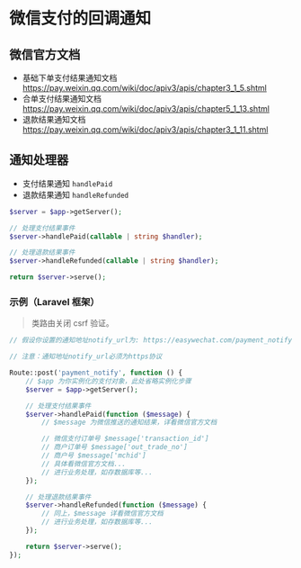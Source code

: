 # 微信支付的回调通知

## 微信官方文档
- 基础下单支付结果通知文档 https://pay.weixin.qq.com/wiki/doc/apiv3/apis/chapter3_1_5.shtml
- 合单支付结果通知文档 https://pay.weixin.qq.com/wiki/doc/apiv3/apis/chapter5_1_13.shtml
- 退款结果通知文档 https://pay.weixin.qq.com/wiki/doc/apiv3/apis/chapter3_1_11.shtml

## 通知处理器

- 支付结果通知 `handlePaid`
- 退款结果通知 `handleRefunded`

```php
$server = $app->getServer();

// 处理支付结果事件
$server->handlePaid(callable | string $handler);

// 处理退款结果事件
$server->handleRefunded(callable | string $handler);

return $server->serve();
```

### 示例（Laravel 框架）

> 类路由关闭 csrf 验证。

```php
// 假设你设置的通知地址notify_url为: https://easywechat.com/payment_notify 

// 注意：通知地址notify_url必须为https协议

Route::post('payment_notify', function () {
    // $app 为你实例化的支付对象，此处省略实例化步骤
    $server = $app->getServer();

    // 处理支付结果事件
    $server->handlePaid(function ($message) {
        // $message 为微信推送的通知结果，详看微信官方文档 

        // 微信支付订单号 $message['transaction_id']
        // 商户订单号 $message['out_trade_no']
        // 商户号 $message['mchid']
        // 具体看微信官方文档...
        // 进行业务处理，如存数据库等...
    });

    // 处理退款结果事件
    $server->handleRefunded(function ($message) {
        // 同上，$message 详看微信官方文档 
        // 进行业务处理，如存数据库等...
    });

    return $server->serve();
});
```
